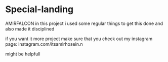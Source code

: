 # Special-landing
AMIRFALCON in this project i used some regular things to get this done and also made it disciplined

if you want it more project make sure that you check out my instagram page:
instagram.com/itsamirhosein.n


might be helpfull
